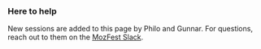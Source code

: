 ---
---

### Here to help

New sessions are added to this page by Philo and Gunnar. For questions, reach out to them on the [MozFest Slack](https://www.mozillafestival.org/en/slack/).
